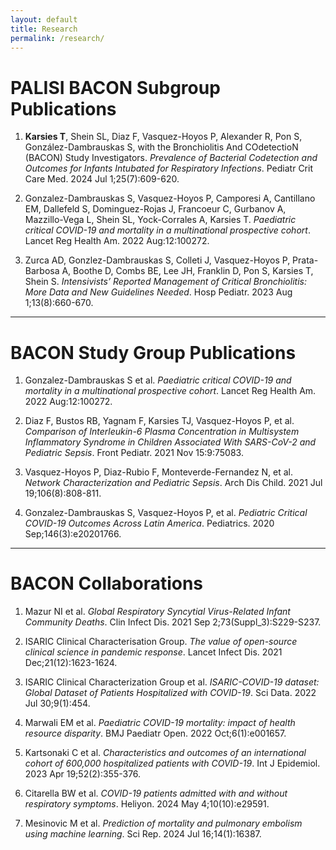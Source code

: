 ```yaml
---
layout: default
title: Research
permalink: /research/
---
```


# PALISI BACON Subgroup Publications

1. **Karsies T**, Shein SL, Diaz F, Vasquez-Hoyos P, Alexander R, Pon S, González-Dambrauskas S, with the Bronchiolitis And COdetectioN (BACON) Study Investigators. *Prevalence of Bacterial Codetection and Outcomes for Infants Intubated for Respiratory Infections*. Pediatr Crit Care Med. 2024 Jul 1;25(7):609-620.

2. Gonzalez-Dambrauskas S, Vasquez-Hoyos P, Camporesi A, Cantillano EM, Dallefeld S, Dominguez-Rojas J, Francoeur C, Gurbanov A, Mazzillo-Vega L, Shein SL, Yock-Corrales A, Karsies T. *Paediatric critical COVID-19 and mortality in a multinational prospective cohort*. Lancet Reg Health Am. 2022 Aug:12:100272.

3. Zurca AD, Gonzlez-Dambrauskas S, Colleti J, Vasquez-Hoyos P, Prata-Barbosa A, Boothe D, Combs BE, Lee JH, Franklin D, Pon S, Karsies T, Shein S. *Intensivists’ Reported Management of Critical Bronchiolitis: More Data and New Guidelines Needed*. Hosp Pediatr. 2023 Aug 1;13(8):660-670.

---

# BACON Study Group Publications

1. Gonzalez-Dambrauskas S et al. *Paediatric critical COVID-19 and mortality in a multinational prospective cohort*. Lancet Reg Health Am. 2022 Aug:12:100272.

2. Diaz F, Bustos RB, Yagnam F, Karsies TJ, Vasquez-Hoyos P, et al. *Comparison of Interleukin-6 Plasma Concentration in Multisystem Inflammatory Syndrome in Children Associated With SARS-CoV-2 and Pediatric Sepsis*. Front Pediatr. 2021 Nov 15:9:75083.

3. Vasquez-Hoyos P, Diaz-Rubio F, Monteverde-Fernandez N, et al. *Network Characterization and Pediatric Sepsis*. Arch Dis Child. 2021 Jul 19;106(8):808-811.

4. Gonzalez-Dambrauskas S, Vasquez-Hoyos P, et al. *Pediatric Critical COVID-19 Outcomes Across Latin America*. Pediatrics. 2020 Sep;146(3):e20201766.

---

# BACON Collaborations

1. Mazur NI et al. *Global Respiratory Syncytial Virus-Related Infant Community Deaths*. Clin Infect Dis. 2021 Sep 2;73(Suppl_3):S229-S237.

2. ISARIC Clinical Characterisation Group. *The value of open-source clinical science in pandemic response*. Lancet Infect Dis. 2021 Dec;21(12):1623-1624.

3. ISARIC Clinical Characterization Group et al. *ISARIC-COVID-19 dataset: Global Dataset of Patients Hospitalized with COVID-19*. Sci Data. 2022 Jul 30;9(1):454.

4. Marwali EM et al. *Paediatric COVID-19 mortality: impact of health resource disparity*. BMJ Paediatr Open. 2022 Oct;6(1):e001657.

5. Kartsonaki C et al. *Characteristics and outcomes of an international cohort of 600,000 hospitalized patients with COVID-19*. Int J Epidemiol. 2023 Apr 19;52(2):355-376.

6. Citarella BW et al. *COVID-19 patients admitted with and without respiratory symptoms*. Heliyon. 2024 May 4;10(10):e29591.

7. Mesinovic M et al. *Prediction of mortality and pulmonary embolism using machine learning*. Sci Rep. 2024 Jul 16;14(1):16387.

